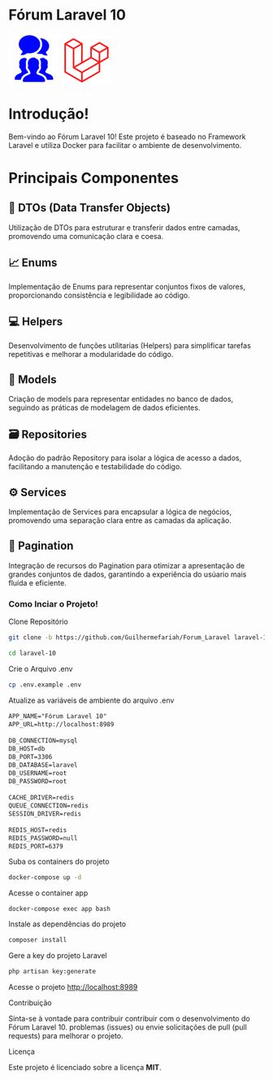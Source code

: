 
# Fórum Laravel 10

![Texto Alternativo](/img/forum.png) ![Texto Alternativo](/img/laravel.png)

# Introdução! 
Bem-vindo ao Fórum Laravel 10! Este projeto é baseado no Framework Laravel e utiliza Docker
para facilitar o ambiente de desenvolvimento. 

# Principais Componentes

## 🧱 DTOs (Data Transfer Objects)
Utilização de DTOs para estruturar e transferir dados entre camadas, promovendo uma comunicação
clara e coesa.

## 📈 Enums
Implementação de Enums para representar conjuntos fixos de valores, proporcionando consistência e legibilidade ao código.

## 💻 Helpers 
Desenvolvimento de funções utílitarias (Helpers) para simplificar tarefas repetitivas e melhorar a 
modularidade do código.

## 🎲 Models
Criação de models para representar entidades no banco de dados, seguindo as práticas de modelagem de dados eficientes.

## 🗃️ Repositories
Adoção do padrão Repository para isolar a lógica de acesso a dados, facilitando a manutenção e testabilidade do código.

## ⚙️ Services
Implementação de Services para encapsular a lógica de negócios, promovendo uma separação clara entre as camadas da aplicação.

## 📃 Pagination
Integração de recursos do Pagination para otimizar a apresentação de grandes conjuntos de dados, garantindo a experiência do usúario mais fluída e eficiente.


### Como Inciar o Projeto!
Clone Repositório
```sh
git clone -b https://github.com/Guilhermefariah/Forum_Laravel laravel-10
```
```sh
cd laravel-10
```

Crie o Arquivo .env
```sh
cp .env.example .env
```

Atualize as variáveis de ambiente do arquivo .env
```dosini
APP_NAME="Fórum Laravel 10"
APP_URL=http://localhost:8989

DB_CONNECTION=mysql
DB_HOST=db
DB_PORT=3306
DB_DATABASE=laravel
DB_USERNAME=root
DB_PASSWORD=root

CACHE_DRIVER=redis
QUEUE_CONNECTION=redis
SESSION_DRIVER=redis

REDIS_HOST=redis
REDIS_PASSWORD=null
REDIS_PORT=6379
```

Suba os containers do projeto
```sh
docker-compose up -d
```

Acesse o container app
```sh
docker-compose exec app bash
```

Instale as dependências do projeto
```sh
composer install
```

Gere a key do projeto Laravel
```sh
php artisan key:generate
```

Acesse o projeto
[http://localhost:8989](http://localhost:8989)


Contribuição

Sinta-se à vontade para contribuir contribuir com o desenvolvimento do Fórum Laravel 10. 
problemas (issues) ou envie solicitações de pull (pull requests) para melhorar o projeto.

Licença

Este projeto é licenciado sobre a licença <strong>MIT</strong>.